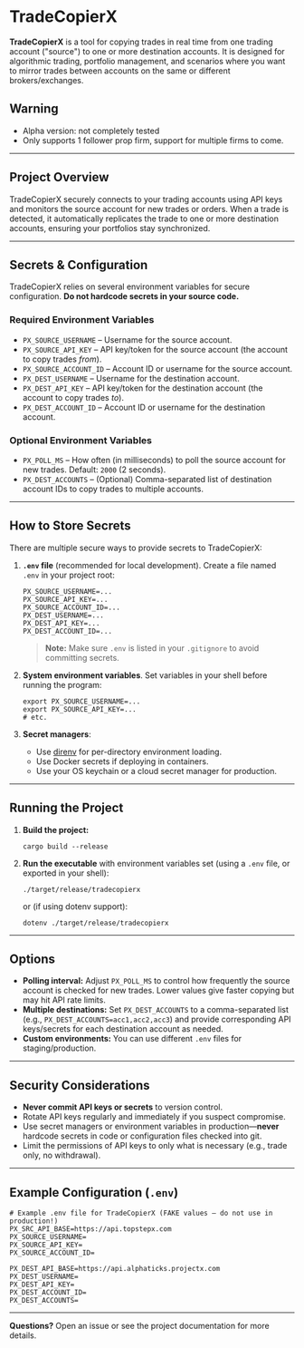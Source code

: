 # TradeCopierX

**TradeCopierX** is a tool for copying trades in real time from one trading account ("source") to one or more destination accounts. It is designed for algorithmic trading, portfolio management, and scenarios where you want to mirror trades between accounts on the same or different brokers/exchanges.

## Warning
- Alpha version:  not completely tested
- Only supports 1 follower prop firm, support for multiple firms to come.
---

## Project Overview

TradeCopierX securely connects to your trading accounts using API keys and monitors the source account for new trades or orders. When a trade is detected, it automatically replicates the trade to one or more destination accounts, ensuring your portfolios stay synchronized.

---

## Secrets & Configuration

TradeCopierX relies on several environment variables for secure configuration. **Do not hardcode secrets in your source code.**

### Required Environment Variables

- `PX_SOURCE_USERNAME` – Username for the source account.
- `PX_SOURCE_API_KEY` – API key/token for the source account (the account to copy trades *from*).
- `PX_SOURCE_ACCOUNT_ID` – Account ID or username for the source account.
- `PX_DEST_USERNAME` – Username for the destination account.
- `PX_DEST_API_KEY` – API key/token for the destination account (the account to copy trades *to*).
- `PX_DEST_ACCOUNT_ID` – Account ID or username for the destination account.

### Optional Environment Variables

- `PX_POLL_MS` – How often (in milliseconds) to poll the source account for new trades. Default: `2000` (2 seconds).
- `PX_DEST_ACCOUNTS` – (Optional) Comma-separated list of destination account IDs to copy trades to multiple accounts.

---

## How to Store Secrets

There are multiple secure ways to provide secrets to TradeCopierX:

1. **`.env` file** (recommended for local development). Create a file named `.env` in your project root:
   ```
   PX_SOURCE_USERNAME=...
   PX_SOURCE_API_KEY=...
   PX_SOURCE_ACCOUNT_ID=...
   PX_DEST_USERNAME=...
   PX_DEST_API_KEY=...
   PX_DEST_ACCOUNT_ID=...
   ```
   > **Note:** Make sure `.env` is listed in your `.gitignore` to avoid committing secrets.

2. **System environment variables**. Set variables in your shell before running the program:
   ```
   export PX_SOURCE_USERNAME=...
   export PX_SOURCE_API_KEY=...
   # etc.
   ```

3. **Secret managers**:
    - Use [direnv](https://direnv.net/) for per-directory environment loading.
    - Use Docker secrets if deploying in containers.
    - Use your OS keychain or a cloud secret manager for production.

---

## Running the Project

1. **Build the project:**
   ```
   cargo build --release
   ```

2. **Run the executable** with environment variables set (using a `.env` file, or exported in your shell):
   ```
   ./target/release/tradecopierx
   ```
   or (if using dotenv support):
   ```
   dotenv ./target/release/tradecopierx
   ```

---

## Options

- **Polling interval:** Adjust `PX_POLL_MS` to control how frequently the source account is checked for new trades. Lower values give faster copying but may hit API rate limits.
- **Multiple destinations:** Set `PX_DEST_ACCOUNTS` to a comma-separated list (e.g., `PX_DEST_ACCOUNTS=acc1,acc2,acc3`) and provide corresponding API keys/secrets for each destination account as needed.
- **Custom environments:** You can use different `.env` files for staging/production.

---

## Security Considerations

- **Never commit API keys or secrets** to version control.
- Rotate API keys regularly and immediately if you suspect compromise.
- Use secret managers or environment variables in production—**never** hardcode secrets in code or configuration files checked into git.
- Limit the permissions of API keys to only what is necessary (e.g., trade only, no withdrawal).

---

## Example Configuration (`.env`)

```env
# Example .env file for TradeCopierX (FAKE values – do not use in production!)
PX_SRC_API_BASE=https://api.topstepx.com
PX_SOURCE_USERNAME=
PX_SOURCE_API_KEY=
PX_SOURCE_ACCOUNT_ID=

PX_DEST_API_BASE=https://api.alphaticks.projectx.com
PX_DEST_USERNAME=
PX_DEST_API_KEY=
PX_DEST_ACCOUNT_ID=
PX_DEST_ACCOUNTS=
```

---

**Questions?** Open an issue or see the project documentation for more details.